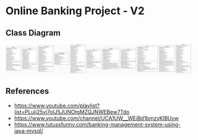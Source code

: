 # Online Banking Project - V2

## Class Diagram
![](https://github.com/dioapw/school-project-object-oriented-programming-v2/blob/main/BankOfDioAditya.jpg)

## References
- https://www.youtube.com/playlist?list=PLuji25yj7oIJ5JUNOtgMZQJNWEBew7Tdo
- https://www.youtube.com/channel/UCA1UW__WEiBd1bmzyKlBUyw
- https://www.tutussfunny.com/banking-management-system-using-java-mysql/
